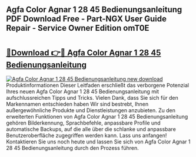 ## Agfa Color Agnar 1 28 45 Bedienungsanleitung PDF Download Free - Part-NGX User Guide Repair - Service Owner Edition omT0E

# <h2><a href="http://df2k6j.blite.top/?on=Agfa+Color+Agnar+1+28+45+Bedienungsanleitung">🔗Download 👉🔴 Agfa Color Agnar 1 28 45 Bedienungsanleitung</a></h2>

[![Agfa Color Agnar 1 28 45 Bedienungsanleitung new download](https://i.imgur.com/lujVjoI.png)](http://df2k6j.blite.top/?on=Agfa+Color+Agnar+1+28+45+Bedienungsanleitung)
Produktinformationen Dieser Leitfaden erschließt das verborgene Potenzial Ihres neuen Agfa Color Agnar 1 28 45 Bedienungsanleitung mit aufschlussreichen Tipps und Tricks. Vielen Dank, dass Sie sich für den Markennamen entschieden haben Wir sind bestrebt, Ihnen außergewöhnliche Produkte und Dienstleistungen anzubieten. Zu den erweiterten Funktionen von Agfa Color Agnar 1 28 45 Bedienungsanleitung gehören Bilderkennung, Sprachbefehle, anpassbare Profile und automatische Backups, auf die alle über die schlanke und anpassbare Benutzeroberfläche zugegriffen werden kann. Lass uns anfangen! Kontaktieren Sie uns noch heute und lassen Sie sich von Agfa Color Agnar 1 28 45 Bedienungsanleitung durch den Prozess führen.
